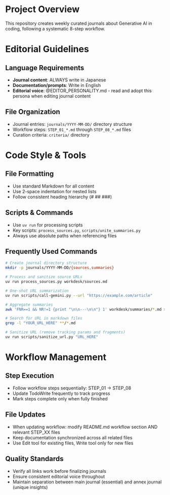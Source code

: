 # Project Overview

This repository creates weekly curated journals about Generative AI in coding, following a systematic 8-step workflow.

# Editorial Guidelines

## Language Requirements
- **Journal content**: ALWAYS write in Japanese
- **Documentation/prompts**: Write in English
- **Editorial voice**: @EDITOR_PERSONALITY.md - read and adopt this persona when editing journal content

## File Organization
- Journal entries: `journals/YYYY-MM-DD/` directory structure
- Workflow steps: `STEP_01_*.md` through `STEP_08_*.md` files
- Curation criteria: `criteria/` directory

# Code Style & Tools

## File Formatting
- Use standard Markdown for all content
- Use 2-space indentation for nested lists
- Follow consistent heading hierarchy (# ## ###)

## Scripts & Commands
- Use `uv run` for processing scripts
- Key scripts: `process_sources.py`, `scripts/unite_summaries.py`
- Always use absolute paths when referencing files

## Frequently Used Commands
```bash
# Create journal directory structure
mkdir -p journals/YYYY-MM-DD/{sources,summaries}

# Process and sanitize source URLs
uv run process_sources.py workdesk/sources.md

# One-shot URL summarization
uv run scripts/call-gemini.py --url "https://example.com/article"

# Aggregate summaries
awk 'FNR==1 && NR!=1 {print "\n\n---\n\n"} 1' workdesk/summaries/*.md > workdesk/unified_summaries.md

# Search for URL in markdown files
grep -l "YOUR_URL_HERE" **/*.md

# Sanitize URL (remove tracking params and fragments)
uv run scripts/sanitize_url.py "URL_HERE"
```

# Workflow Management

## Step Execution
- Follow workflow steps sequentially: STEP_01 → STEP_08
- Update TodoWrite frequently to track progress
- Mark steps complete only when fully finished

## File Updates
- When updating workflow: modify README.md workflow section AND relevant STEP_XX files
- Keep documentation synchronized across all related files
- Use Edit tool for existing files, Write tool only for new files

## Quality Standards
- Verify all links work before finalizing journals
- Ensure consistent editorial voice throughout
- Maintain separation between main journal (essential) and annex journal (unique insights)